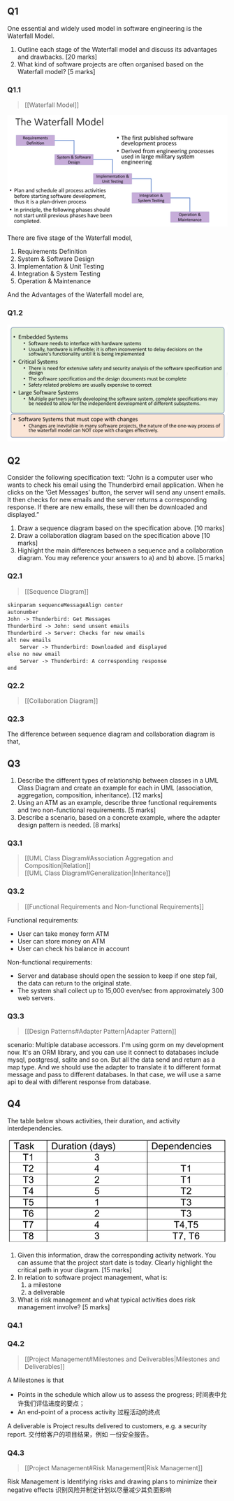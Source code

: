 ## Q1
One essential and widely used model in software engineering is the Waterfall Model.
1. Outline each stage of the Waterfall model and discuss its advantages and drawbacks. [20 marks]
2. What kind of software projects are often organised based on the Waterfall model? [5 marks]

### Q1.1

> [[Waterfall Model]]

![image-20220618054810922](https://raw.githubusercontent.com/Anxiu0101/PicgoImg/master/202206180548571.png)

There are five stage of the Waterfall model, 

1. Requirements Definition
2. System & Software Design
3. Implementation & Unit Testing
4. Integration & System Testing
5. Operation & Maintenance

And the Advantages of the Waterfall model are, 

### Q1.2
![image-20220618055147982](https://raw.githubusercontent.com/Anxiu0101/PicgoImg/master/202206180551049.png)

## Q2
Consider the following specification text: ‘‘John is a computer user who wants to check his email using the Thunderbird email application. When he clicks on the ‘Get Messages’ button, the server will send any unsent emails. It then checks for new emails and the server returns a corresponding response. If there are new emails, these will then be downloaded and displayed.”
1. Draw a sequence diagram based on the specification above. [10 marks]
2. Draw a collaboration diagram based on the specification above [10 marks]
3. Highlight the main differences between a sequence and a collaboration diagram. You may reference your answers to a) and b) above. [5 marks]

### Q2.1
>  [[Sequence Diagram]]
```puml
skinparam sequenceMessageAlign center
autonumber
John -> Thunderbird: Get Messages
Thunderbird -> John: send unsent emails
Thunderbird -> Server: Checks for new emails
alt new emails
	Server -> Thunderbird: Downloaded and displayed
else no new email
	Server -> Thunderbird: A corresponding response
end
```

### Q2.2
> [[Collaboration Diagram]]


### Q2.3

The difference between sequence diagram and collaboration diagram is that, 



## Q3

1. Describe the different types of relationship between classes in a UML Class Diagram and create an example for each in UML (association, aggregation, composition, inheritance). [12 marks]
2. Using an ATM as an example, describe three functional requirements and two non-functional requirements. [5 marks]
3. Describe a scenario, based on a concrete example, where the adapter design pattern is needed. [8 marks]

### Q3.1

> [[UML Class Diagram#Association Aggregation and Composition|Relation]]  
> [[UML Class Diagram#Generalization|Inheritance]]  

### Q3.2

> [[Functional Requirements and Non-functional Requirements]]

Functional requirements: 
- User can take money form ATM
- User can store money on ATM
- User can check his balance in account

Non-functional requirements: 
- Server and database should open the session to keep if one step fail, the data can return to the original state.
- The system shall collect up to 15,000 even/sec from approximately 300 web servers.

### Q3.3

> [[Design Patterns#Adapter Pattern|Adapter Pattern]]

scenario: Multiple database accessors.
I'm using gorm on my development now. It's an ORM library, and you can use it connect to databases include mysql, postgresql, sqlite and so on.
But all the data send and return as a map type. And we should use the adapter to translate it to different format message and pass to different databases. In that case, we will use a same api to deal with different response from database.

## Q4

The table below shows activities, their duration, and activity interdependencies.

![image-20220619201351688](https://raw.githubusercontent.com/Anxiu0101/PicgoImg/master/202206192013813.png)

1. Given this information, draw the corresponding activity network. You can assume that the project start date is today. Clearly highlight the critical path in your diagram. [15 marks]
2. In relation to software project management, what is: 
	1. a milestone
	2. a deliverable
3. What is risk management and what typical activities does risk management involve? [5 marks]

### Q4.1

### Q4.2

> [[Project Management#Milestones and Deliverables|Milestones and Deliverables]]

A Milestones is that
- Points in the schedule which allow us to assess the progress; 时间表中允许我们评估进度的要点；
- An end-point of a process activity 过程活动的终点

A deliverable is Project results delivered to customers, e.g. a security report. 交付给客户的项目结果，例如 一份安全报告。

### Q4.3

> [[Project Management#Risk Management|Risk Management]]

Risk Management is Identifying risks and drawing plans to minimize their negative effects 识别风险并制定计划以尽量减少其负面影响